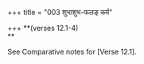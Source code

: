 +++
title = "003 शुभाशुभ-फलङ् कर्म"

+++
**(verses 12.1-4)  
**

See Comparative notes for [Verse
12.1].


